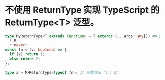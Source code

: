 # 不使用 ReturnType 实现 TypeScript 的 ReturnType\<T> 泛型。

```typescript
type MyReturnType<T extends Function> = T extends (...args: any[]) => infer R
  ? R
  : never;
const fn = (v: boolean) => {
  if (v) return 1;
  else return 2;
};

type a = MyReturnType<typeof fn>; // 应推导出 "1 | 2"
```
